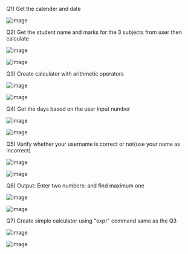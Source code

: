 Q1) Get the calender and date

![image](https://github.com/user-attachments/assets/48590aad-846f-4c88-8ac9-066555b57d5b)


Q2) Get the student name and marks for the 3 subjects from user then calculate 

![image](https://github.com/user-attachments/assets/6406bfc8-8d39-4eec-8f0a-fba5647b131d)

![image](https://github.com/user-attachments/assets/3a98949f-f027-4c6b-8818-a0be033989d4)


Q3) Create calculator with arithmetic operators 

![image](https://github.com/user-attachments/assets/033283b0-94d8-42f2-a127-6400b649f797)

![image](https://github.com/user-attachments/assets/b34165ec-bf31-454b-8ac7-9f126cdd7c3d)


Q4) Get the days based on the user input number

![image](https://github.com/user-attachments/assets/7ef64b56-d2b4-43bc-8941-8ae71d5345ee)

![image](https://github.com/user-attachments/assets/971d2633-5f18-4366-a931-8c952a44dc04)


Q5)	Verify whether your username is correct or not(use your name as incorrect)

![image](https://github.com/user-attachments/assets/a3ef74f5-6809-4b3a-bcd7-00a8ccbbb9f2)

![image](https://github.com/user-attachments/assets/286708b8-d940-4fb1-a098-5ec9ba190daf)


Q6)	Output: Enter two numbers: and find maximum one

![image](https://github.com/user-attachments/assets/bf9c7caf-bf66-4ab1-9344-9095d0b252e1)

![image](https://github.com/user-attachments/assets/a5220506-4722-4efd-8c92-0e23ff1abe55)


Q7) Create simple calculator using "expr" command same as the Q3

![image](https://github.com/user-attachments/assets/6ff76b34-5482-4af6-9653-c67bba15eb2e)

![image](https://github.com/user-attachments/assets/f165d804-ca9b-47bb-8acb-8496c2daee2c)



